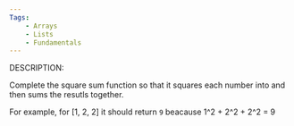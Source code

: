 ```yaml
---
Tags:
    - Arrays
    - Lists
    - Fundamentals
---
```


DESCRIPTION:

Complete the square sum function so that it squares each number into and then sums the resutls together.

For example, for [1, 2, 2] it should return `9` beacause 1^2 + 2^2 + 2^2 = 9
